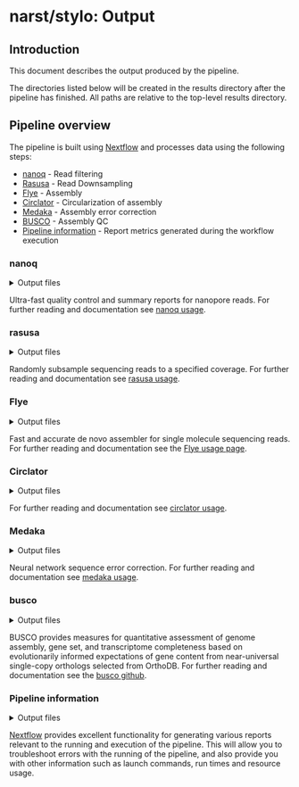 # narst/stylo: Output

## Introduction

This document describes the output produced by the pipeline. 

The directories listed below will be created in the results directory after the pipeline has finished. All paths are relative to the top-level results directory.

<!-- TODO nf-core: Write this documentation describing your workflow's output -->

## Pipeline overview

The pipeline is built using [Nextflow](https://www.nextflow.io/) and processes data using the following steps:

- [nanoq](#nanoq) - Read filtering
- [Rasusa](#rasusa) - Read Downsampling
- [Flye](#flye) - Assembly
- [Circlator](#circlator) - Circularization of assembly
- [Medaka](#medaka) - Assembly error correction
- [BUSCO](#busco) - Assembly QC
- [Pipeline information](#pipeline-information) - Report metrics generated during the workflow execution

### nanoq

<details markdown="1">
<summary>Output files</summary>

- `nanoq/`
  - `*_filtered.fastq.gz`: filtered reads
  - `*_filtered.stats`: basic stats summary for filtered reads

</details>

Ultra-fast quality control and summary reports for nanopore reads. For further reading and documentation see [nanoq usage](https://github.com/esteinig/nanoq?tab=readme-ov-file#usage).

### rasusa

<details markdown="1">
<summary>Output files</summary>

- `rasusa/`
  - `*.fastq.gz`: downsampled reads

</details>

Randomly subsample sequencing reads to a specified coverage. For further reading and documentation see [rasusa usage](https://github.com/mbhall88/rasusa?tab=readme-ov-file#usage).

### Flye

<details markdown="1">
<summary>Output files</summary>

- `flye/`
  - `*.assembly.fasta.gz` : final assembly
  - `*.assembly_graph.gfa.gz` : final repeat graph in gfa format
  - `*.assembly_graph.gv.gz` : final repeat graph in gv format
  - `*.assembly_info.txt` : basic info about assembly
  - `*.flye.log` : full log for flye run
  - `*.params.json`: input parameters used for flye

</details>

Fast and accurate de novo assembler for single molecule sequencing reads. For further reading and documentation see the [Flye usage page](https://github.com/mikolmogorov/Flye/blob/flye/docs/USAGE.md).

### Circlator

<details markdown="1">
<summary>Output files</summary>

- `circlator_fixstart/`
  - `*.fasta`: circularized assembly

</details>

For further reading and documentation see [circlator usage](https://github.com/sanger-pathogens/circlator?tab=readme-ov-file#usage).

### Medaka

<details markdown="1">
<summary>Output files</summary>

- `medaka/`
  - `*.fa.gz`: Error corrected assembly

</details>

Neural network sequence error correction. For further reading and documentation see [medaka usage](https://github.com/nanoporetech/medaka?tab=readme-ov-file#usage).

### busco

<details markdown="1">
<summary>Output files</summary>

- `busco/`
  - `*-auto-busco/`: Directory containing all intermediate outputs of busco
  - `*-auto-busco.batch_summary.txt`: full QC summary
  - `short_summary.generic.*` : QC summary for generic organisms (bacteria, ...)
  - `short_summary.specific.*` : QC summary for specific organisms (enterobacteriaceae, campylobacterota, ...)

</details>

BUSCO provides measures for quantitative assessment of genome assembly, gene set, and transcriptome completeness based on evolutionarily informed expectations of gene content from near-universal single-copy orthologs selected from OrthoDB. For further reading and documentation see the [busco github](https://github.com/metashot/busco).

<!-- EXAMPLE
### MultiQC

<details markdown="1">
<summary>Output files</summary>

- `multiqc/`
  - `multiqc_report.html`: a standalone HTML file that can be viewed in your web browser.
  - `multiqc_data/`: directory containing parsed statistics from the different tools used in the pipeline.
  - `multiqc_plots/`: directory containing static images from the report in various formats.

</details>

[MultiQC](http://multiqc.info) is a visualization tool that generates a single HTML report summarising all samples in your project. Most of the pipeline QC results are visualised in the report and further statistics are available in the report data directory.

Results generated by MultiQC collate pipeline QC from supported tools e.g. FastQC. The pipeline has special steps which also allow the software versions to be reported in the MultiQC output for future traceability. For more information about how to use MultiQC reports, see <http://multiqc.info>.

 -->

### Pipeline information

<details markdown="1">
<summary>Output files</summary>

- `pipeline_info/`
  - Reports generated by Nextflow: `execution_report.html`, `execution_timeline.html`, `execution_trace.txt` and `pipeline_dag.dot`/`pipeline_dag.svg`.
  - Reports generated by the pipeline: `pipeline_report.html`, `pipeline_report.txt` and `software_versions.yml`. The `pipeline_report*` files will only be present if the `--email` / `--email_on_fail` parameter's are used when running the pipeline.
  - Reformatted samplesheet files used as input to the pipeline: `samplesheet.valid.csv`.
  - Parameters used by the pipeline run: `params.json`.

</details>

[Nextflow](https://www.nextflow.io/docs/latest/tracing.html) provides excellent functionality for generating various reports relevant to the running and execution of the pipeline. This will allow you to troubleshoot errors with the running of the pipeline, and also provide you with other information such as launch commands, run times and resource usage.
